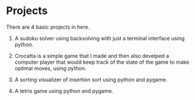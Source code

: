 # Projects

There are 4 basic projects in here.

1) A sudoku solver using backsolving with just a terminal interface using python.

2) Crocatta is a simple game that I made and then also develped a computer player that would keep track of the state of the game to make optimal moves, using python.

3) A sorting visualizer of insertion sort using python and pygame.

4) A tetris game using python and pygame.
